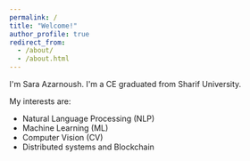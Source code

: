 ```yaml
---
permalink: /
title: "Welcome!"
author_profile: true
redirect_from: 
  - /about/
  - /about.html
---
```


I'm Sara Azarnoush. I'm a CE graduated from Sharif University. 

My interests are: 
- Natural Language Processing (NLP)
- Machine Learning (ML)
- Computer Vision (CV)
- Distributed systems and Blockchain

